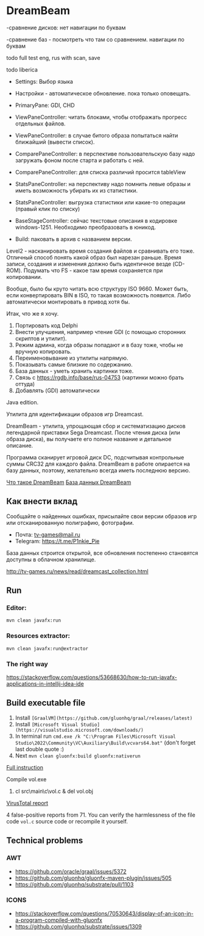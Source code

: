 DreamBeam
=========

-сравнение дисков: нет навигации по буквам

-сравнение баз - посмотреть что там со сравнением. навигации по буквам


todo full test eng, rus with scan, save

todo liberica

- Settings: Выбор языка

- Настройки - автоматическое обновление. пока только оповещать.

- PrimaryPane: GDI, CHD

- ViewPaneController: читать блоками, чтобы отображать прогресс отдельных файлов.
- ViewPaneController: в случае битого образа попытаться найти ближайший (вывести список).

- ComparePaneController: в перспективе пользовательскую базу надо загружать фоном после старта и работать с ней.
- ComparePaneController: для списка различий просится tableView

- StatsPaneController: на перспективу надо помнить левые образы и иметь возможность убирать их из статистики.
- StatsPaneController: выгрузка статистики или какие-то операции (правый клик по списку)

- BaseStageController: сейчас текстовые описания в кодировке windows-1251. Необходимо преобразовать в юникод.

- Build: паковать в архив с названием версии.

Level2 - насканировать время создания файлов и сравнивать его тоже.
Отличный способ понять какой образ был нарезан раньше.
Время записи, создания и изменения должно быть идентичное везде (CD-ROM). Подумать что FS - какое там время сохраняется при копировании.

Вообще, было бы круто читать всю структуру ISO 9660. Может быть, если конвертировать BIN в ISO, то такая возможность появится.
Либо автоматически монтировать в привод хотя бы.


Итак, что же я хочу.
1. Портировать код Delphi
2. Внести улучшения, например чтение GDI (с помощью сторонних скриптов и утилит).
3. Режим админа, когда образы попадают и в базу тоже, чтобы не вручную копировать.
4. Переименовывание из утилиты напрямую.
5. Показывать самые близкие по содержанию.
6. База данных - уметь хранить картинки тоже.
7. Связь с https://rgdb.info/base/rus-04753 (картинки можно брать оттуда)
8. Добавлять (GDI) автоматически 




Java edition.

Утилита для идентификации образов игр Dreamcast.

DreamBeam - утилита, упрощающая сбор и систематизацию дисков легендарной приставки Sega Dreamcast. После чтения диска (или образа диска), вы получаете его полное название и детальное описание.

Программа сканирует игровой диск DC, подсчитывая контрольные суммы CRC32 для каждого файла.
DreamBeam в работе опирается на базу данных, поэтому, желательно всегда иметь последнюю версию.

[Что такое DreamBeam](http://tv-games.ru/pages/Projects/DreamBeam.html)
[База данных DreamBeam](https://github.com/LeonisX/dreambeam-base)


Как внести вклад
----------------

Сообщайте о найденных ошибках, присылайте свои версии образов игр или отсканированную полиграфию, фотографии.

- Почта: tv-games@mail.ru
- Telegram: https://t.me/P1nkie_Pie

База данных строится открытой, все обновления постепенно становятся доступны в облачном хранилище.

http://tv-games.ru/news/read/dreamcast_collection.html


Run
---

### Editor:

    mvn clean javafx:run

### Resources extractor:

    mvn clean javafx:run@extractor

### The right way

https://stackoverflow.com/questions/53668630/how-to-run-javafx-applications-in-intellij-idea-ide


Build executable file
---------------------

1. Install `[GraalVM](https://github.com/gluonhq/graal/releases/latest)`
2. Install `[Microsoft Visual Studio](https://visualstudio.microsoft.com/downloads/)`
3. In terminal run `cmd.exe /k "C:\Program Files\Microsoft Visual Studio\2022\Community\VC\Auxiliary\Build\vcvars64.bat"` (don't forget last double quote :)
4. Next `mvn clean gluonfx:build gluonfx:nativerun`

[Full instruction](https://docs.gluonhq.com/#platforms_windows)

Compile vol.exe

1. cl src\main\c\vol.c & del vol.obj

[VirusTotal report](https://www.virustotal.com/gui/file-analysis/ZjMwOTdkNGEyOTU0NmM0OGI1OWNmMjBhMTUyNmFjM2U6MTc0MTI2MjA2OA==)

4 false-positive reports from 71. You can verify the harmlessness of the file code `vol.c` source code or recompile it yourself.


Technical problems
------------------

### AWT

- https://github.com/oracle/graal/issues/5372
- https://github.com/gluonhq/gluonfx-maven-plugin/issues/505
- https://github.com/gluonhq/substrate/pull/1103

### ICONS

- https://stackoverflow.com/questions/70530643/display-of-an-icon-in-a-program-compiled-with-gluonfx
- https://github.com/gluonhq/substrate/issues/1309
